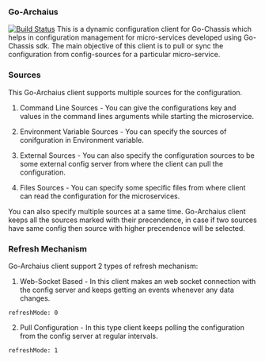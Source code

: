 ### Go-Archaius 
[![Build Status](https://travis-ci.org/ServiceComb/go-archaius.svg?branch=master)](https://travis-ci.org/ServiceComb/go-archaius)
This is a dynamic configuration client for Go-Chassis which helps in configuration
management for micro-services developed using Go-Chassis sdk. The main objective of
this client is to pull or sync the configuration from config-sources for a particular
micro-service.

### Sources
This Go-Archaius client supports multiple sources for the configuration.
1. Command Line Sources - You can give the configurations key and values in the command lines arguments 
while starting the microservice.

2. Environment Variable Sources - You can specify the sources of conifguration in Environment variable.
3. External Sources - You can also specify the configuration sources to be some 
external config server from where the client can pull the configuration.

4. Files Sources - You can specify some specific files from where client can read 
the configuration for the microservices.

You can also specify multiple sources at a same time. Go-Archaius client keeps all 
the sources marked with their precendence, in case if two sources have same config
then source with higher precendence will be selected.


### Refresh Mechanism
Go-Archaius client support 2 types of refresh mechanism:
1. Web-Socket Based - In this client makes an web socket connection with
the config server and keeps getting an events whenever any data changes.
```
refreshMode: 0
```
2. Pull Configuration - In this type client keeps polling the configuration from
the config server at regular intervals.
```
refreshMode: 1
```

